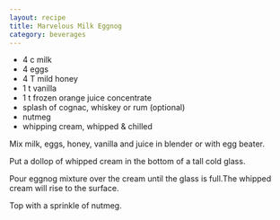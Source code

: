 ```yaml
---
layout: recipe
title: Marvelous Milk Eggnog
category: beverages
---
```

- 4 c milk
- 4 eggs
- 4 T mild honey
- 1 t vanilla
- 1 t frozen orange juice concentrate
- splash of cognac, whiskey or rum (optional)
- nutmeg
- whipping cream, whipped & chilled 

Mix milk, eggs, honey, vanilla and juice in blender or with egg beater.

Put a dollop of whipped cream in the bottom of a tall cold glass.

Pour eggnog mixture over the cream until the glass is full.The whipped cream will rise to the surface.

Top with a sprinkle of nutmeg.
